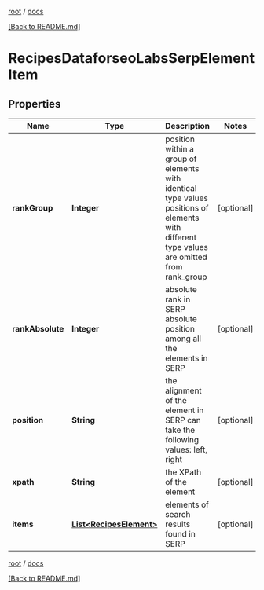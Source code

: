 [root](./../ "root") / [docs](./ "docs")

[[Back to README.md]](./../README.md "[Back to README.md]")

# RecipesDataforseoLabsSerpElementItem

## Properties

| Name | Type | Description | Notes |
|------------ | ------------- | ------------- | -------------|
|**rankGroup** | **Integer** | position within a group of elements with identical type values positions of elements with different type values are omitted from rank_group |  [optional] |
|**rankAbsolute** | **Integer** | absolute rank in SERP absolute position among all the elements in SERP |  [optional] |
|**position** | **String** | the alignment of the element in SERP can take the following values: left, right |  [optional] |
|**xpath** | **String** | the XPath of the element |  [optional] |
|**items** | [**List&lt;RecipesElement&gt;**](RecipesElement.md) | elements of search results found in SERP |  [optional] |

[root](./../ "root") / [docs](./ "docs")

[[Back to README.md]](./../README.md "[Back to README.md]")